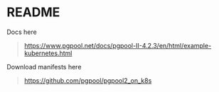 # README

Docs here
> https://www.pgpool.net/docs/pgpool-II-4.2.3/en/html/example-kubernetes.html

Download manifests here
> https://github.com/pgpool/pgpool2_on_k8s